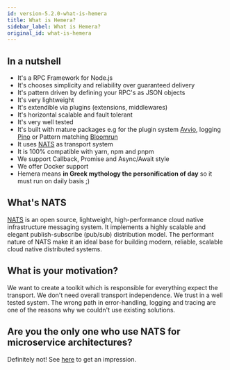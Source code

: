 ```yaml
---
id: version-5.2.0-what-is-hemera
title: What is Hemera?
sidebar_label: What is Hemera?
original_id: what-is-hemera
---
```


## In a nutshell

* It's a RPC Framework for Node.js
* It's chooses simplicity and reliability over guaranteed delivery
* It's pattern driven by defining your RPC's as JSON objects
* It's very lightweight
* It's extendible via plugins (extensions, middlewares)
* It's horizontal scalable and fault tolerant
* It's very well tested
* It's built with mature packages e.g for the plugin system [Avvio](https://github.com/mcollina/avvio), logging [Pino](https://github.com/pinojs/pino) or Pattern matching [Bloomrun](https://github.com/mcollina/bloomrun)
* It uses [NATS](#what-s-nats) as transport system
* It is 100% compatible with yarn, npm and pnpm
* We support Callback, Promise and Async/Await style
* We offer Docker support
* Hemera means **in Greek mythology the personification of day** so it must run on daily basis ;)

## What's NATS

[NATS](https://nats.io/) is an open source, lightweight, high-performance cloud native infrastructure messaging system. It implements a highly scalable and elegant publish-subscribe (pub/sub) distribution model. The performant nature of NATS make it an ideal base for building modern, reliable, scalable cloud native distributed systems.

## What is your motivation?

We want to create a toolkit which is responsible for everything expect the transport. We don't need overall transport independence. We trust in a well tested system. The wrong path in error-handling, logging and tracing are one of the reasons why we couldn't use existing solutions.

## Are you the only one who use NATS for microservice architectures?

Definitely not! See [here](http://nats.io/tags/microservices/) to get an impression.
